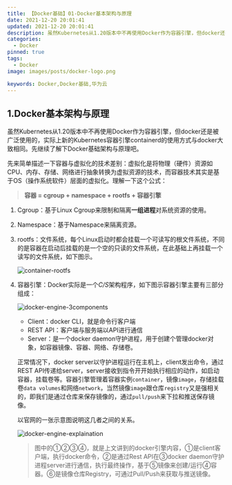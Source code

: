```yaml
---
title: 【Docker基础】01-Docker基本架构与原理
date: 2021-12-20 20:01:41
updated: 2021-12-20 20:01:41
description: 虽然Kubernetes从1.20版本中不再使用Docker作为容器引擎，但docker还是被广泛使用的，实际上新的Kubernetes容器引擎containerd的使用方式与docker大致相同。先继续了解下Docker基础架构与原理吧。
categories: 
  - Docker
pinned: true
tags: 
  - Docker
image: images/posts/docker-logo.png

keywords: Docker,Docker基础,华为云
---
```


## 1.Docker基本架构与原理

虽然Kubernetes从1.20版本中不再使用Docker作为容器引擎，但docker还是被广泛使用的，实际上新的Kubernetes容器引擎containerd的使用方式与docker大致相同。先继续了解下Docker基础架构与原理吧。

先来简单描述一下容器与虚拟化的技术差别：虚拟化是将物理（硬件）资源如CPU、内存、存储、网络进行抽象转换为虚拟资源的技术，而容器技术其实是基于OS（操作系统软件）层面的虚拟化。理解一下这个公式：

> **容器 = cgroup + namespace + rootfs + 容器引擎**

1. Cgroup：基于Linux Cgroup来限制和隔离**一组进程**对系统资源的使用。

2. Namespace：基于Namespace来隔离资源。

3. rootfs：文件系统，每个Linux启动时都会挂载一个可读写的根文件系统，不同的是容器在启动后挂载的是一个空的只读的文件系统，在此基础上再挂载一个读写的文件系统，如下图示。

   ![container-rootfs](https://laomeinote.com/images/posts/container-rootfs.png)

4. 容器引擎：Docker实际是一个*C/S*架构程序，如下图示容器引擎主要有三部分组成：

   ![docker-engine-3components](https://laomeinote.com/images/posts/docker-engine-3components.png)

   - Client：docker CLI，就是命令行客户端
   - REST API：客户端与服务端以API进行通信
   - Server：是一个docker daemon守护进程，用于创建个管理docker对象，如容器镜像、容器、网络、存储卷。

   正常情况下，docker server以守护进程运行在主机上，client发出命令，通过REST API传递给server，server接收到指令开开始执行相应的动作，如启动容器，挂载卷等。容器引擎管理着容器实例`container`，镜像`image`，存储挂载卷`data volumes`和网络`network`，当然镜像`image`跟仓库`registry`又是强相关的，即我们是通过仓库来保存镜像的，通过`pull/push`来下拉和推送保存镜像。

   以官网的一张示意图说明这几者之间的关系。

   ![docker-engine-explaination](https://laomeinote.com/images/posts/docker-engine-explaination.png)
   
   > 图中的①②③④，就是上文讲到的docker引擎内容，①是client客户端，执行docker命令，②是通过Rest API在③docker daemon守护进程server进行通信，执行最终操作，基于⑤镜像来创建/运行④容器。⑥是镜像仓库Registry，可通过Pull/Push来获取与推送镜像。

